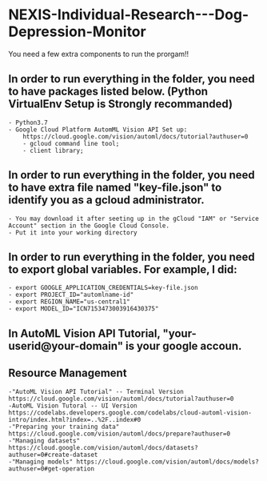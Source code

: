 # NEXIS-Individual-Research---Dog-Depression-Monitor

You need a few extra components to run the prorgam!!

## In order to run everything in the folder, you need to have packages listed below. (Python VirtualEnv Setup is Strongly recommanded)
    - Python3.7
    - Google Cloud Platform AutomML Vision API Set up: 
        https://cloud.google.com/vision/automl/docs/tutorial?authuser=0
        - gcloud command line tool;
        - client library;

## In order to run everything in the folder, you need to have extra file named "key-file.json" to identify you as a gcloud administrator. 
    - You may download it after seeting up in the gCloud "IAM" or "Service Account" section in the Google Cloud Console.  
    - Put it into your working directory

## In order to run everything in the folder, you need to export global variables. For example, I did: 
    - export GOOGLE_APPLICATION_CREDENTIALS=key-file.json
    - export PROJECT_ID="automlname-id"
    - export REGION_NAME="us-central1" 
    - export MODEL_ID="ICN7153473003916430375" 

##  In AutoML Vision API Tutorial, "your-userid@your-domain" is your google accoun. 

## Resource Management
    -"AutoML Vision API Tutorial" -- Terminal Version  https://cloud.google.com/vision/automl/docs/tutorial?authuser=0 
    -AutoML Vision Tutoral -- UI Version https://codelabs.developers.google.com/codelabs/cloud-automl-vision-intro/index.html?index=..%2F..index#0
    -"Preparing your training data" https://cloud.google.com/vision/automl/docs/prepare?authuser=0
    -"Managing datasets" https://cloud.google.com/vision/automl/docs/datasets?authuser=0#create-dataset
    -"Managing models" https://cloud.google.com/vision/automl/docs/models?authuser=0#get-operation

